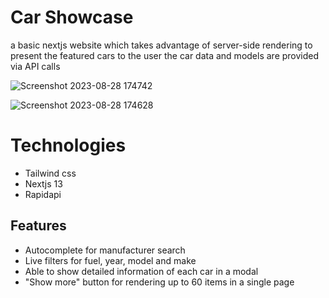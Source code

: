# Car Showcase

a basic nextjs website which takes advantage of server-side rendering to present the featured cars to the user
the car data and models are provided via API calls

![Screenshot 2023-08-28 174742](https://github.com/MagusDev/nextjs-car-showcase/assets/90957273/9fbcd79d-0cd0-4b14-b32d-03bddbd4d81a)

![Screenshot 2023-08-28 174628](https://github.com/MagusDev/nextjs-car-showcase/assets/90957273/4505c464-c6ef-436c-800a-e049b546fad6)

# Technologies
- Tailwind css
- Nextjs 13
- Rapidapi

## Features
- Autocomplete for manufacturer search
- Live filters for fuel, year, model and make
- Able to show detailed information of each car in a modal
- "Show more" button for rendering up to 60 items in a single page
